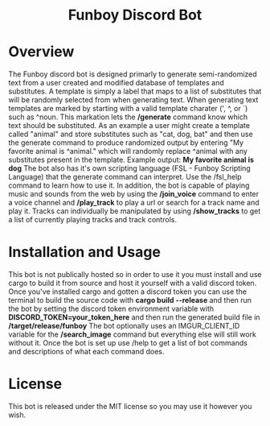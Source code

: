 <h1 align="center">
    <br>
    Funboy Discord Bot
    <br>
</h1>

# Overview

The Funboy discord bot is designed primarly to generate semi-randomized text from a user created and modified database of templates and substitutes. A template is simply a label that maps to a list of substitutes that will be randomly selected from when generating text. When generating text templates are marked by starting with a valid template charater (', ^, or `) such as ^noun. This markation lets the **/generate** command know which text should be substituted. As an example a user might create a template called "animal" and store substitutes such as "cat, dog, bat" and then use the generate command to produce randomized output by entering "My favorite animal is ^animal." which will randomly replace ^animal with any substitutes present in the template.
Example output: **My favorite animal is dog**
The bot also has it's own scripting language (FSL - Funboy Scripting Language) that the generate command can interpret. Use the /fsl_help command to learn how to use it. 
In addition, the bot is capable of playing music and sounds from the web by using the **/join_voice** command to enter a voice channel and **/play_track** to play a url or search for a track name and play it. Tracks can individually be manipulated by using **/show_tracks** to get a list of currently playing tracks and track controls.

# Installation and Usage

This bot is not publically hosted so in order to use it you must install and use cargo to build it from source and host it yourself with a valid discord token. Once you've installed cargo and gotten a discord token you can use the terminal to build the source code with **cargo build --release** and then run the bot by setting the discord token environment variable with **DISCORD_TOKEN=your_token_here** and then run the generated build file in **/target/release/funboy**
The bot optionally uses an IMGUR_CLIENT_ID variable for the **/search_image** command but everything else will still work without it.
Once the bot is set up use /help to get a list of bot commands and descriptions of what each command does.

# License

This bot is released under the MIT license so you may use it however you wish.
